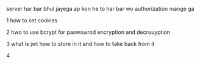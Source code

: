 server har bar bhul jayega ap kon he to har bar wo authorization mange ga 


1 how to set cookies

2 hwo to use bcrypt for paswswrod encryption and decruuyption

3 what is jwt how to store in it and how to take back from it 

4 